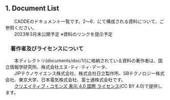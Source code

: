## 1. Document List<br>
　　CADDEのドキュメント一覧です。2～6．にて構成される資料について、ご参照ください。<br>
　　2023年3月末公開予定 ※資料のリンクを提示予定<br>

### 　著作者及びライセンスについて <br>
　　本ディレクトリ(documents/doc/1/)に格納されている資料の著作者は、国立情報学研究所、株式会社エヌ･ティ･ティ･データ、<br>
　　JIPテクノサイエンス株式会社、株式会社日立製作所、SBテクノロジー株式会社、東京大学、日本電気株式会社、富士通株式会社です。<br>
　　<a rel="license" href="http://creativecommons.org/licenses/by/4.0/">クリエイティブ・コモンズ 表示 4.0 国際 ライセンス</a>(CC BY 4.0)で提供します。<br>

